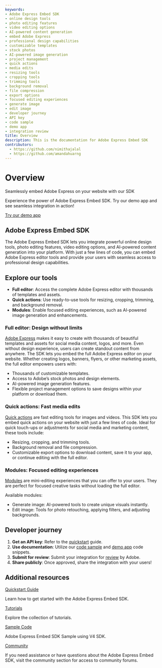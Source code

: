 ```yaml
---
keywords:
- Adobe Express Embed SDK
- online design tools
- photo editing features
- video editing options
- AI-powered content generation
- embed Adobe Express
- professional design capabilities
- customizable templates
- stock photos
- AI-powered image generation
- project management
- quick actions
- media edits
- resizing tools
- cropping tools
- trimming tools
- background removal
- file compression
- export options
- focused editing experiences
- generate image
- edit image
- developer journey
- API key
- code sample
- demo app
- integration review
title: Overview
description: This is the documentation for Adobe Express Embed SDK
contributors:
  - https://github.com/nimithajalal
  - https://github.com/amandahuarng
---
```

<Hero slots="heading, text" background="rgb(138, 43, 226)"/>

# Overview

Seamlessly embed Adobe Express on your website with our SDK

<AnnouncementBlock slots="text, button"/>

Experience the power of Adobe Express Embed SDK. Try our demo app and see seamless integration in action!

[Try our demo app](https://demo.expressembed.com/)

## Adobe Express Embed SDK

The Adobe Express Embed SDK lets you integrate powerful online design tools, photo editing features, video editing options, and AI-powered content generation into your platform. With just a few lines of code, you can embed Adobe Express editor tools and provide your users with seamless access to professional design capabilities.

## Explore our tools

- **Full editor**: Access the complete Adobe Express editor with thousands of templates and assets.
- **Quick actions**: Use ready-to-use tools for resizing, cropping, trimming, and background removal.
- **Modules**: Enable focused editing experiences, such as AI-powered image generation and enhancements.

### Full editor: Design without limits

[Adobe Express](https://adobe.com/express) makes it easy to create with thousands of beautiful templates and assets for social media content, logos, and more. Even without design experience, users can create standout content from anywhere. The SDK lets you embed the full Adobe Express editor on your website. Whether creating logos, banners, flyers, or other marketing assets, the full editor empowers users with:

- Thousands of customizable templates.
- Access to Adobe’s stock photos and design elements.
- AI-powered image generation features.
- Flexible project management options to save designs within your platform or download them.

### Quick actions: Fast media edits

[Quick actions](https://www.adobe.com/express/feature/quick-actions) are fast editing tools for images and videos. This SDK lets you embed quick actions on your website with just a few lines of code. Ideal for quick touch-ups or adjustments for social media and marketing content, these tools include:

- Resizing, cropping, and trimming tools.
- Background removal and file compression.
- Customizable export options to download content, save it to your app, or continue editing with the full editor.

### Modules: Focused editing experiences

[Modules](../guides/modules/index.md) are mini-editing experiences that you can offer to your users. They are perfect for focused creative tasks without loading the full editor.

Available modules:

- Generate image: AI-powered tools to create unique visuals instantly.
- Edit image: Tools for photo retouching, applying filters, and adjusting backgrounds.

## Developer journey

1. **Get an API key**: Refer to the [quickstart](./quickstart/index.md) guide.
2. **Use documentation**: Utilize our [code sample](https://github.com/AdobeDocs/cc-everywhere/tree/main/v4-sample/sample.md) and [demo app](https://demo.expressembed.com/) code snippets.
3. **Submit for review**: Submit your integration for [review](./review/index.md) by Adobe.
4. **Share publicly**: Once approved, share the integration with your users!

## Additional resources

<DiscoverBlock slots="link, text"/>

[Quickstart Guide](../guides/quickstart/)

Learn how to get started with the Adobe Express Embed SDK.

<DiscoverBlock slots="link, text"/>

[Tutorials](..//guides/tutorials/)

Explore the collection of tutorials.

<DiscoverBlock slots="link, text"/>

[Sample Code](https://github.com/AdobeDocs/cc-everywhere/tree/main/v4-sample)

Adobe Express Embed SDK Sample using V4 SDK.

<DiscoverBlock slots="link, text"/>

[Community](https://developer.adobe.com/express/community)

If you need assistance or have questions about the Adobe Express Embed SDK, visit the community section for access to community forums.
